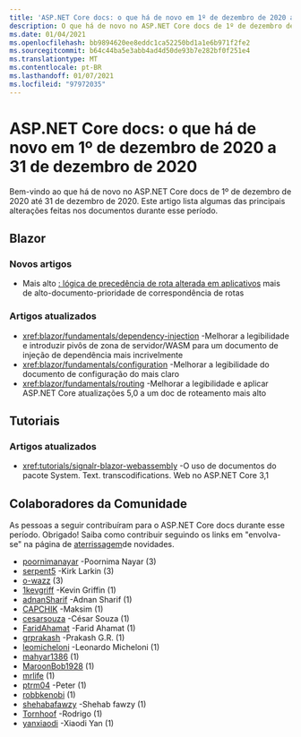```yaml
---
title: 'ASP.NET Core docs: o que há de novo em 1º de dezembro de 2020 a 31 de dezembro de 2020'
description: O que há de novo no ASP.NET Core docs de 1º de dezembro de 2020 a 31 de dezembro de 2020.
ms.date: 01/04/2021
ms.openlocfilehash: bb9894620ee8eddc1ca52250bd1a1e6b971f2fe2
ms.sourcegitcommit: b64c44ba5e3abb4ad4d50de93b7e282bf0f251e4
ms.translationtype: MT
ms.contentlocale: pt-BR
ms.lasthandoff: 01/07/2021
ms.locfileid: "97972035"
---
```

# <a name="aspnet-core-docs-whats-new-for-december-1-2020---december-31-2020"></a>ASP.NET Core docs: o que há de novo em 1º de dezembro de 2020 a 31 de dezembro de 2020

Bem-vindo ao que há de novo no ASP.NET Core docs de 1º de dezembro de 2020 até 31 de dezembro de 2020. Este artigo lista algumas das principais alterações feitas nos documentos durante esse período.

## <a name="blazor"></a>Blazor

### <a name="new-articles"></a>Novos artigos

- Mais alto [: lógica de precedência de rota alterada em aplicativos](/dotnet/core/compatibility/aspnet-core/5.0/blazor-routing-logic-changed) mais de alto-documento-prioridade de correspondência de rotas

### <a name="updated-articles"></a>Artigos atualizados

- <xref:blazor/fundamentals/dependency-injection> -Melhorar a legibilidade e introduzir pivôs de zona de servidor/WASM para um documento de injeção de dependência mais incrivelmente
- <xref:blazor/fundamentals/configuration> -Melhorar a legibilidade do documento de configuração do mais claro
- <xref:blazor/fundamentals/routing> -Melhorar a legibilidade e aplicar ASP.NET Core atualizações 5,0 a um doc de roteamento mais alto

## <a name="tutorials"></a>Tutoriais

### <a name="updated-articles"></a>Artigos atualizados

- <xref:tutorials/signalr-blazor-webassembly> -O uso de documentos do pacote System. Text. transcodifications. Web no ASP.NET Core 3,1

## <a name="community-contributors"></a>Colaboradores da Comunidade

As pessoas a seguir contribuíram para o ASP.NET Core docs durante esse período. Obrigado! Saiba como contribuir seguindo os links em "envolva-se" na página de [aterrissagem](index.yml)de novidades.

- [poornimanayar](https://github.com/poornimanayar) -Poornima Nayar (3)
- [serpent5](https://github.com/serpent5) -Kirk Larkin (3)
- [o-wazz](https://github.com/the-wazz) (3)
- [1kevgriff](https://github.com/1kevgriff) -Kevin Griffin (1)
- [adnanSharif](https://github.com/adnanSharif) -Adnan Sharif (1)
- [CAPCHIK](https://github.com/CAPCHIK) -Maksim (1)
- [cesarsouza](https://github.com/cesarsouza) -César Souza (1)
- [FaridAhamat](https://github.com/FaridAhamat) -Farid Ahamat (1)
- [grprakash](https://github.com/grprakash) -Prakash G.R. (1)
- [leomicheloni](https://github.com/leomicheloni) -Leonardo Micheloni (1)
- [mahyar1386](https://github.com/mahyar1386) (1)
- [MaroonBob1928](https://github.com/MaroonBob1928) (1)
- [mrlife](https://github.com/mrlife) (1)
- [ptrm04](https://github.com/ptrm04) -Peter (1)
- [robbkenobi](https://github.com/robbkenobi) (1)
- [shehabafawzy](https://github.com/shehabafawzy) -Shehab fawzy (1)
- [Tornhoof](https://github.com/Tornhoof) -Rodrigo (1)
- [yanxiaodi](https://github.com/yanxiaodi) -Xiaodi Yan (1)
